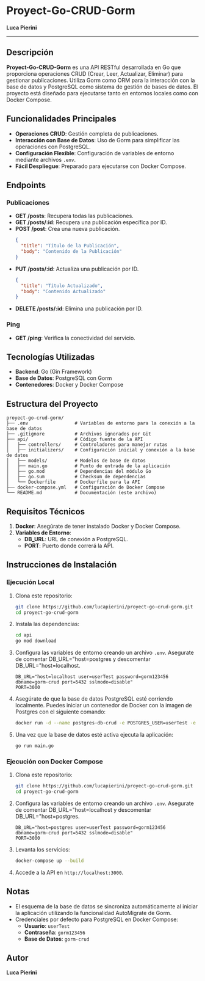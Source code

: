 # Proyect-Go-CRUD-Gorm

**Luca Pierini**

---

## Descripción

**Proyect-Go-CRUD-Gorm** es una API RESTful desarrollada en Go que proporciona operaciones CRUD (Crear, Leer, Actualizar, Eliminar) para gestionar publicaciones. Utiliza Gorm como ORM para la interacción con la base de datos y PostgreSQL como sistema de gestión de bases de datos. El proyecto está diseñado para ejecutarse tanto en entornos locales como con Docker Compose.

## Funcionalidades Principales

- **Operaciones CRUD**: Gestión completa de publicaciones.
- **Interacción con Base de Datos**: Uso de Gorm para simplificar las operaciones con PostgreSQL.
- **Configuración Flexible**: Configuración de variables de entorno mediante archivos `.env`.
- **Fácil Despliegue**: Preparado para ejecutarse con Docker Compose.

## Endpoints

### Publicaciones

- **GET /posts**: Recupera todas las publicaciones.
- **GET /posts/:id**: Recupera una publicación específica por ID.
- **POST /post**: Crea una nueva publicación.
  ```json
  {
    "title": "Título de la Publicación",
    "body": "Contenido de la Publicación"
  }
  ```
- **PUT /posts/:id**: Actualiza una publicación por ID.
  ```json
  {
    "title": "Título Actualizado",
    "body": "Contenido Actualizado"
  }
  ```
- **DELETE /posts/:id**: Elimina una publicación por ID.

### Ping
- **GET /ping**: Verifica la conectividad del servicio.

## Tecnologías Utilizadas

- **Backend**: Go (Gin Framework)
- **Base de Datos**: PostgreSQL con Gorm
- **Contenedores**: Docker y Docker Compose

## Estructura del Proyecto
```
proyect-go-crud-gorm/
├── .env                 # Variables de entorno para la conexión a la base de datos
├── .gitignore           # Archivos ignorados por Git
├── api/                 # Código fuente de la API
│   ├── controllers/     # Controladores para manejar rutas
│   ├── initializers/    # Configuración inicial y conexión a la base de datos
│   ├── models/          # Modelos de base de datos
│   ├── main.go          # Punto de entrada de la aplicación
│   ├── go.mod           # Dependencias del módulo Go
│   ├── go.sum           # Checksum de dependencias
│   └── Dockerfile       # Dockerfile para la API
├── docker-compose.yml   # Configuración de Docker Compose
└── README.md            # Documentación (este archivo)
```

## Requisitos Técnicos

1. **Docker**: Asegúrate de tener instalado Docker y Docker Compose.
2. **Variables de Entorno**:
   - **DB_URL**: URL de conexión a PostgreSQL.
   - **PORT**: Puerto donde correrá la API.

## Instrucciones de Instalación

### Ejecución Local

1. Clona este repositorio:
   ```bash
   git clone https://github.com/lucapierini/proyect-go-crud-gorm.git
   cd proyect-go-crud-gorm
   ```

2. Instala las dependencias:
   ```bash
   cd api
   go mod download
   ```

3. Configura las variables de entorno creando un archivo `.env`.
Asegurate de comentar DB_URL="host=postgres y descomentar DB_URL="host=localhost.
   ```env
   DB_URL="host=localhost user=userTest password=gorm123456 dbname=gorm-crud port=5432 sslmode=disable"
   PORT=3000
   ```

4. Asegúrate de que la base de datos PostgreSQL esté corriendo localmente.
Puedes iniciar un contenedor de Docker con la imagen de Postgres con el siguiente comando:
   ```bash
   docker run -d --name postgres-db-crud -e POSTGRES_USER=userTest -e POSTGRES_PASSWORD=gorm123456 -e POSTGRES_DB=gorm-crud -p 5432:5432 postgres:15
   ```

5. Una vez que la base de datos esté activa ejecuta la aplicación:
   ```bash
   go run main.go
   ```

### Ejecución con Docker Compose

1. Clona este repositorio:
   ```bash
   git clone https://github.com/lucapierini/proyect-go-crud-gorm.git
   cd proyect-go-crud-gorm
   ```
2. Configura las variables de entorno creando un archivo `.env`. Asegurate de comentar DB_URL="host=localhost y descomentar DB_URL="host=postgres.
   ```env
   DB_URL="host=postgres user=userTest password=gorm123456 dbname=gorm-crud port=5432 sslmode=disable"
   PORT=3000
   ```
3. Levanta los servicios:
   ```bash
   docker-compose up --build
   ```

4. Accede a la API en `http://localhost:3000`.

## Notas

- El esquema de la base de datos se sincroniza automáticamente al iniciar la aplicación utilizando la funcionalidad AutoMigrate de Gorm.
- Credenciales por defecto para PostgreSQL en Docker Compose:
  - **Usuario**: `userTest`
  - **Contraseña**: `gorm123456`
  - **Base de Datos**: `gorm-crud`

## Autor
**Luca Pierini**


